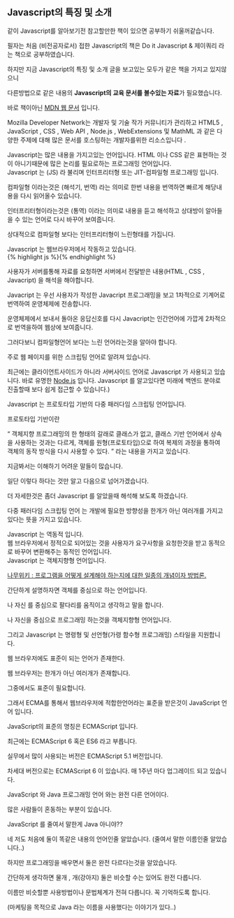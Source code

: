 <h2 class="title">Javascript의 특징 및 소개</h2>
<div class="box">
  <p>같이 Javascript를 알아보기전 참고할만한 책이 있으면 공부하기 쉬울꺼같습니다.</p>
  <p>필자는 처음 (비전공자로서) 접한 Javascript의 책은 Do it Javascript & 제이쿼리 라는 책으로 공부하였습니다.</p>
  <p>하지만 지금 Javascript의 특징 및 소개 글을 보고있는 모두가 같은 책을 가지고 있지않으니</p>
  <p>다른방법으로 같은 내용의 <strong>Javascript의 교육 문서를 볼수있는 자료</strong>가 필요했습니다.</p>
  <p>바로 책이아닌 <a href="https://developer.mozilla.org/ko/docs/Web/JavaScript" target="_blank">MDN 웹 문서</a> 입니다.</p>
  <p>Mozilla Developer Network는 개발자 및 기술 작가 커뮤니티가 관리하고 HTML5 , JavaScript , CSS , Web API , Node.js , WebExtensions 및        MathML 과 같은 다양한 주제에 대해 많은 문서를 호스팅하는 개발자를위한 리소스입니다 .</p>
</div>

<div class="box">
  Javascript는 많은 내용을 가지고있는 언어입니다.
  HTML 이나 CSS 같은 표현하는 것이 아니기때문에 많은 논리를 필요로하는 프로그래밍 언어입니다.
</div>
<div class="box">
  <div class="small-title">Javascript 는 (JS) 라 불리며 인터프리터형 또는 JIT-컴파일형 프로그래밍 입니다.</div>
  <p>컴파일형 이라는것은 (해석기, 번역) 라는 의미로 한번 내용을 번역하면 빠르게 해당내용을 다시 읽어올수 있습니다.</p>
  <p>인터프리터형이라는것은 (통역) 이라는 의미로 내용을 듣고 해석하고 상대방이 알아들을 수 있는 언어로 다시 바꾸어 보여줍니다.</p>
  <p>상대적으로 컴파일형 보다는 인터프리터형이 느린형태를 가집니다.</p>
</div>
<div class="box">
  <div class="small-title"> Javascript 는 웹브라우저에서 작동하고 있습니다.</div>
  {% highlight js %}<script language="javascript">document.write("Javascript는 인터프리터형 언어에 가깝다.")</script>{% endhighlight %}
  
  <p>사용자가 서버를통해 자료를 요청하면 서버에서 전달받은 내용(HTML , CSS , Javacript) 을 해석을 해야합니다.</p>
  <p>Javacript 는 우선 사용자가 작성한 Javacript 프로그래밍을 보고 1차적으로 기계어로 번역하여 운영체제에 전송합니다.</p>
  <p>운영체제에서 보내서 돌아온 응답신호를 다시 Javacript는 인간언어에 가깝게 2차적으로 번역을하여 웹상에 보여줍니다.</p>
  <p>그러다보니 컴파일형언어 보다는 느린 언어라는것을 알아야 합니다.</p>
</div>
<div class="box">
  <div class="small-title">주로 웹 페이지를 위한 스크립팅 언어로 알려져 있습니다.</div>
  <p>최근에는 클라이언트사이드가 아니라 서버사이드 언어로 Javascript 가 사용되고 있습니다. 바로 유명한 <a href="https://ko.wikipedia.org/wiki/Node.js">Node.js</a> 입니다. Javascript 를 알고있다면 미래에 백엔드 분야로 진출할때 보다 쉽게 접근할 수 있습니다.)</p>
</div>
<div class="box">
  <div class="small-title">Javascript 는 프로토타입 기반의 다중 패러다임 스크립팅 언어입니다.</div>
  <p>프로토타입 기반이란 </p>
  <p>
    <q> 객체지향 프로그래밍의 한 형태의 갈래로 클래스가 없고, 클래스 기반 언어에서 상속을 사용하는 것과는 다르게, 객체를 원형(프로토타입)으로 하여 복제의 과정을 통하여 객체의 동작 방식을 다시 사용할 수 있다. </q> 라는 내용을 가지고 있습니다. </p>
  <p>지금봐서는 이해하기 어려운 말들이 많습니다. </p>
  <p>일단 이렇다 하다는 것만 알고 다음으로 넘어가겠습니다.</p>
  <p>더 자세한것은 좀더 Javascript 를 알았을때 해석해 보도록 하겠습니다.</p>
  <p>다중 패러다임 스크립팅 언어 는 개발에 필요한 방향성을 한개가 아닌 여러개를 가지고 있다는 뜻을 가지고 있습니다.</p>
</div>
<div class="box">
  <div class="small-title">Javascript 는 역동적 입니다.</div>
  웹 브라우저에서 정적으로 되어있는 것을 사용자가 요구사항을 요청한것을 받고 동적으로 바꾸어 변환해주는 동적인 언어입니다. 
</div>
<div class="box">
  <div class="small-title">Javascript 는 객체지향형 언어입니다.</div>
  <p>
    <a href="https://namu.wiki/w/%EA%B0%9D%EC%B2%B4%20%EC%A7%80%ED%96%A5%20%ED%94%84%EB%A1%9C%EA%B7%B8%EB%9E%98%EB%B0%8D" >나무위키 : 프로그램을 어떻게 설계해야 하는지에 대한 일종의 개념이자 방법론.</a>
  </p>
  <p>간단하게 설명하자면 객체를 중심으로 하는 언어입니다.</p>
  <p>나 자신 를 중심으로 팔다리를 움직이고 생각하고 말을 합니다.</p>
  <p>나 자신을 중심으로 프로그래밍 하는것을 객체지향형 언어입니다.</p>
  <p>그리고 Javascript 는 명령형 및 선언형(가령 함수형 프로그래밍) 스타일을 지원합니다.</p>
</div>
<div class="box">
  <div class="small-title">웹 브라우저에도 표준이 되는 언어가 존재한다.</div>
  <p>웹 브라우저는 한개가 아닌 여러개가 존재합니다.</p>
  <p>그중에서도 표준이 필요합니다. </p>
  <p>그래서 ECMA를 통해서 웹브라우저에 적합한언어라는 표준을 받은것이 JavaScript 언어 입니다. </p>
  <p>JavaScript의 표준의 명칭은 ECMAScript 입니다.</p>
  <p>최근에는 ECMAScript 6 혹은 ES6 라고 부릅니다. </p>
  <p>실무에서 많이 사용되는 버전은 ECMAScript 5.1 버전입니다.</p>
  <p>차세대 버전으로는 ECMAScript 6 이 있습니다. 매 1주년 마다 업그레이드 되고 있습니다.</p>
</div>
<div class="box">
  <div class="small-title">JavaScript 와 Java 프로그래밍 언어 와는 완전 다른 언어이다. </div>
  <p>많은 사람들이 혼동하는 부분이 있습니다.</p>
  <p>JavaScript 를 줄여서 말한게 Java 아니야??</p>
  <p>네 저도 처음에 둘이 똑같은 내용의 언어인줄 알았습니다. (줄여서 말한 이름인줄 알았습니다..)</p>
  <p>하지만 프로그래밍을 배우면서 둘은 완전 다르다는것을 알았습니다.</p>
  <p>간단하게 생각하면 물개 , 개(강아지) 둘은 비슷할 수는 있어도 완전 다릅니다. </p>
  <p>이름만 비슷할뿐 사용방법이나 문법체계가 전혀 다릅니다. 꼭 기억하도록 합니다.</p>
  <p>(마케팅을 목적으로 Java 라는 이름을 사용했다는 이야기가 있다..)</p>
</div>
